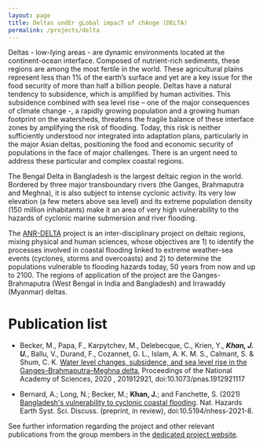 ```yaml
---
layout: page
title: Deltas undEr gLobal impacT of chAnge (DELTA)
permalink: /projects/delta
---
```

Deltas - low-lying areas - are dynamic environments located at the continent-ocean interface. Composed of nutrient-rich sediments, these regions are among the most fertile in the world. These agricultural plains represent less than 1% of the earth’s surface and yet are a key issue for the food security of more than half a billion people. Deltas have a natural tendency to subsidence, which is amplified by human activities. This subsidence combined with sea level rise – one of the major consequences of climate change -,  a rapidly growing population and a growing human footprint on the watersheds, threatens the fragile balance of these interface zones by amplifying the risk of flooding. Today, this risk is neither sufficiently understood nor integrated into adaptation plans, particularly in the major Asian deltas, positioning the food and economic security of populations in the face of major challenges. There is an urgent need to address these particular and complex coastal regions.

The Bengal Delta in Bangladesh is the largest deltaic region in the world. Bordered by three major transboundary rivers (the Ganges, Brahmaputra and Meghna), it is also subject to intense cyclonic activity. Its very low elevation (a few meters above sea level) and its extreme population density (150 million inhabitants) make it an area of very high vulnerability to the hazards of cyclonic marine submersion and river flooding.

The [ANR-DELTA](https://delta.recherche.univ-lr.fr/?lang=en) project is an inter-disciplinary project on deltaic regions, mixing physical and human sciences, whose objectives are 1) to identify the processes involved in coastal flooding linked to extreme weather-sea events (cyclones, storms and overcoasts) and 2) to determine the populations vulnerable to flooding hazards today, 50 years from now and up to 2100. The regions of application of the project are the Ganges-Brahmaputra (West Bengal in India and Bangladesh) and Irrawaddy (Myanmar) deltas.

# Publication list
* Becker, M., Papa, F., Karpytchev, M., Delebecque, C., Krien, Y., ***Khan, J. U.***, Ballu, V., Durand, F., Cozannet, G. L., Islam, A. K. M. S., Calmant, S. & Shum, C. K. [Water level changes, subsidence, and sea level rise in the Ganges–Brahmaputra–Meghna delta](https://dx.doi.org/10.1073/pnas.1912921117), Proceedings of the National Academy of Sciences, 2020 , 201912921, doi:10.1073/pnas.1912921117

* Bernard, A.; Long, N.; Becker, M.; **Khan, J.**; and Fanchette, S. (2021) [Bangladesh's vulnerability to cyclonic coastal flooding](https://doi.org/10.5194/nhess-2021-8). Nat. Hazards Earth Syst. Sci. Discuss. (preprint, in review), doi:10.5194/nhess-2021-8.

See further information regarding the project and other relevant publications from the group members in the [dedicated project website](https://delta.recherche.univ-lr.fr/?lang=en).